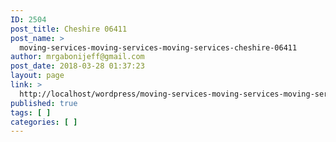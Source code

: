 ```yaml
---
ID: 2504
post_title: Cheshire 06411
post_name: >
  moving-services-moving-services-moving-services-cheshire-06411
author: mrgabonijeff@gmail.com
post_date: 2018-03-28 01:37:23
layout: page
link: >
  http://localhost/wordpress/moving-services-moving-services-moving-services-cheshire-06411/
published: true
tags: [ ]
categories: [ ]
---
```

